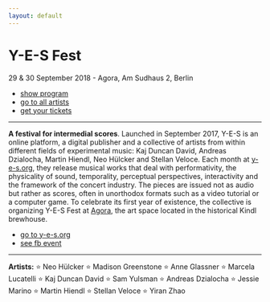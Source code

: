 ```yaml
---
layout: default
---
```


# Y-E-S Fest

29 & 30 September 2018 - Agora, Am Sudhaus 2, Berlin

* [show program](/program)
* [go to all artists](/artists)
* [get your tickets](https://www.koka36.de/y-e-s-fest_ticket_102794.html)

---

**A festival for intermedial scores**. Launched in September 2017, Y-E-S is an online platform, a digital publisher and a collective of artists from within different fields of experimental music: Kaj Duncan David, Andreas Dzialocha, Martin Hiendl, Neo Hülcker and Stellan Veloce. Each month at [y-e-s.org](https://y-e-s.org), they release musical works that deal with performativity, the physicality of sound, temporality, perceptual perspectives, interactivity and the framework of the concert industry. The pieces are issued not as audio but rather as scores, often in unorthodox formats such as a video tutorial or a computer game. To celebrate its first year of existence, the collective is organizing Y-E-S Fest at [Agora](http://agoracollective.org/), the art space located in the historical Kindl brewhouse.

* [go to y-e-s.org](https://www.y-e-s.org)
* [see fb event](https://www.facebook.com/events/204800937038892/)

---

**Artists:** ⭐️ Neo Hülcker ⭐️ Madison Greenstone ⭐️ Anne Glassner ⭐️ Marcela Lucatelli ⭐️ Kaj Duncan David ⭐️ Sam Yulsman ⭐️ Andreas Dzialocha ⭐️ Jessie Marino ⭐️ Martin Hiendl ⭐️ Stellan Veloce ⭐️ Yiran Zhao

